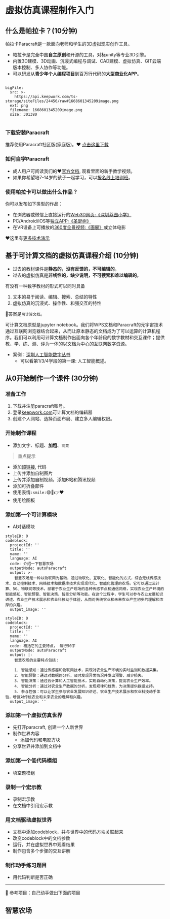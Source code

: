 # 虚拟仿真课程制作入门

## 什么是帕拉卡？(10分钟)
帕拉卡Paracraft是一款面向老师和学生的3D虚拟现实创作工具。
- 帕拉卡是完全中国**自主原创**和开源的工具，对标unity等专业3D引擎。
- 内置3D建模、3D动画、沉浸式编程与调试、CAD建模、虚拟仿真、GIT云端版本控制、多人协作等功能。
- 可以研发从**青少年个人编程项目**到百万行代码的**大型商业化APP**。


```@BigFile

bigFile:
  src: >-
    https://api.keepwork.com/ts-storage/siteFiles/24456/raw#1668601345209image.png
  ext: png
  filename: 1668601345209image.png
  size: 301380
          
```

### 下载安装Paracraft
推荐使用Paracraft社区版(家庭版)。:heart: [点击这里下载](https://paracraft.cn)

### 如何自学Paracraft
- 成人用户可阅读我们的:heart:[官方文档](https://keepwork.com/official/docs/index), 观看里面的新手教学视频。
- 如果你希望培7-14岁的孩子一起学习，可以[报名线上培训班](https://papa.palaka.cn/download)。

### 使用帕拉卡可以做出什么作品？

你可以发布如下类型的作品：
- 在浏览器或微信上直接运行的[Web3D网页:《深圳荔园小学》](https://webparacraft.keepwork.com/?pid=23540)
- PC/Android/iOS等[独立APP:《圣诞树》](https://keepwork.com/official/paralife/app/christmastree)
- 在VR设备上可播放的[360度全景视频:《画展》](https://www.bilibili.com/video/BV1BG4y1k711/)或立体电影

:heart:这里有[更多技术演示](https://keepwork.com/official/open/showcase/index)

## 基于可计算文档的虚拟仿真课程介绍 (10分钟)

- 过去的教材课件是**静态的，没有反馈的，不可编辑的**。 
- 过去的虚拟仿真是**非线性的，缺少说明，不可搜索和难以编辑的**。 

有没有一种数字教材的形式可以同时具备
1. 文本的易于阅读、编辑、搜索、总结的特性
2. 虚拟仿真的沉浸式、操作性、和强交互的特性

:dart:答案是`可计算文档`。

可计算文档原型是jupyter notebook。我们将WPS文档和Paracraft的元宇宙技术通过互联网浏览器结合起来，从而让原本静态的文档成为了可以运算的计算机程序。我们可以利用可计算文档制作出面向各个年龄段的数字教材和交互课件；提供教、学、练、测、评为一体的以文档为中心的互联网数字资源。

- 案例：[深圳人工智能数字丛书](https://keepwork.com/official/open/lessons/AI/index)
   - 可以看第1/3/4学段的第一课: 人工智能概述。 

## 从0开始制作一个课件 (30分钟)

### 准备工作
1. 下载并注册paracraft账号。
2. 登录[keepwork.com](https://keepwork.com)可计算文档的编辑器
3. 创建个人网站、选择页面布局、建立多人编辑权限。

### 开始制作课程
- 添加文字、标题、**加粗**、`高亮`
> 重点提示
- 添加[超链接](#), 代码
- 上传并添加自制图片
- 上传并添加自制视频，添加B站和腾讯视频
- 添加可折叠部件
- 使用表情`:smile:`:smile::dart::point_right::heart:
- 使用绘图板

### 添加第一个可计算模块
- AI对话模块

```@CodeBlock
styleID: 0
codeblock:
  projectId: ''
  title: ''
  name: ''
  language: AI
  code: 介绍一下智慧农场
  outputMode: autoParacraft
  output: >-
    智慧农场是一种以物联网为基础，通过物联化、互联化、智能化的方式，综合无线传感技术、自动控制技术、网络技术和数据库技术实现现代化、智能化管理的农场。它可以通过云计算、5G、物联网等技术，部署于农业生产现场的各种传感节点和通信网络，实现农业生产环境的智能感知、智能预警、智能决策、智能分析等功能。在这个过程中，学生可以参与农业发展知识讲述、农业生产技术展示和农业科技动手体验，从而对传统农业和未来农业产生初步的理解和浓厚的兴趣。
  output_image: ''

```

```@CodeBlock
styleID: 0
codeblock:
  projectId: ''
  title: ''
  name: ''
  language: AI
  code: 概括它的主要特点， 每行50字
  outputMode: autoParacraft
  output: |-
    智慧农场的主要特点包括：

    1. 智能感知：通过传感器和物联网技术，实现对农业生产环境的实时监测和数据采集。
    2. 智能预警：通过对数据的分析，及时发现异常情况并发出预警，减少损失。
    3. 智能决策：通过云计算和人工智能技术，实现自动化决策，提高农业生产效率。
    4. 智能分析：通过对农业生产数据的分析，发现规律和趋势，为决策提供数据支持。
    5. 参与性强：可以让学生参与农业发展知识讲述、农业生产技术展示和农业科技动手体验，增强对传统农业和未来农业的理解和兴趣。
  output_image: ''

```

### 添加第一个虚拟仿真世界
- 先打开paracraft, 创建一个人新世界
- 制作世界内容
   - 添加代码和电影方块
- 分享世界并添加到文档中

### 添加第一个低代码模组
- 填空题模组

### 录制一个宏示教
- 录制宏示教
- 在文档中引用宏示教

### 用文档驱动虚拟世界
- 文档中添加codeblock，并与世界中的代码方块关联起来
- 改变codeblock中的文档参数
- 运行，并在虚拟世界中观看结果
- 制作包含多个步骤的交互讲解

### 制作动手练习题目
- 用代码判断是否正确

---
:dart: 参考项目：自己动手做出下面的项目

## 智慧农场